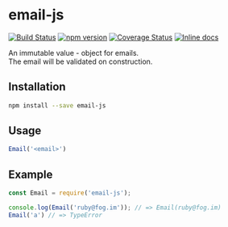 # email-js
[![Build Status](https://travis-ci.org/bash/email-js.svg?branch=master)](https://travis-ci.org/bash/email-js) 
[![npm version](https://badge.fury.io/js/email-js.svg)](https://badge.fury.io/js/email-js)
[![Coverage Status](https://coveralls.io/repos/bash/email-js/badge.svg?branch=master&service=github)](https://coveralls.io/github/bash/email-js?branch=master)
[![Inline docs](http://inch-ci.org/github/bash/email-js.svg?branch=master&style=shields)](http://inch-ci.org/github/bash/email-js)

An immutable value - object for emails.   
The email will be validated on construction.

## Installation

```bash
npm install --save email-js
```

## Usage

```javascript  
Email('<email>')
```

## Example

```javascript
const Email = require('email-js');

console.log(Email('ruby@fog.im')); // => Email(ruby@fog.im)
Email('a') // => TypeError
```

